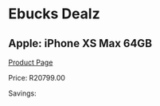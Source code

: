 
# Ebucks Dealz
## Apple: iPhone XS Max 64GB
[Product Page](https://www.ebucks.com/web/shop/productSelected.do?prodId=1074841393&catId=1158501552)

Price: R20799.00

Savings: 


	